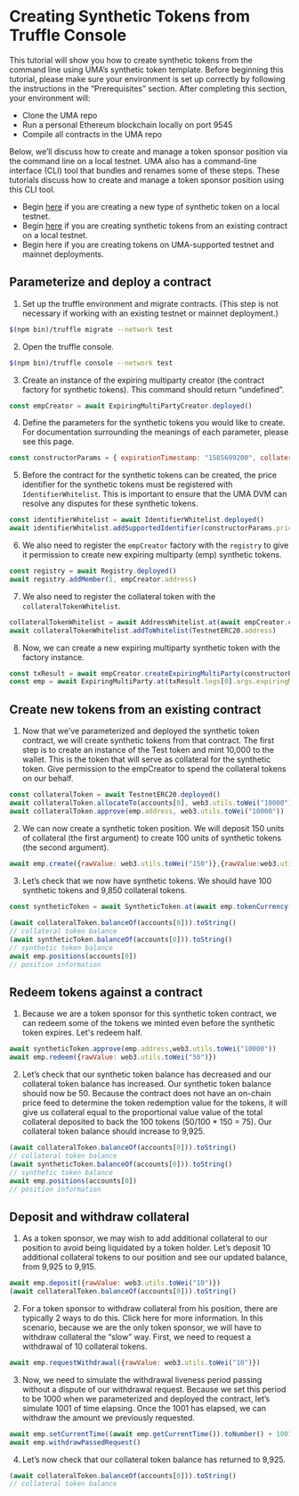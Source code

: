 # Creating Synthetic Tokens from Truffle Console

This tutorial will show you how to create synthetic tokens from the command line using UMA’s synthetic token template. Before beginning this tutorial, please make sure your environment is set up correctly by following the instructions in the “Prerequisites” section. After completing this section, your environment will: 
* Clone the UMA repo
* Run a personal Ethereum blockchain locally on port 9545
* Compile all contracts in the UMA repo

Below, we’ll discuss how to create and manage a token sponsor position via the command line on a local testnet. UMA also has a command-line interface (CLI) tool that bundles and renames some of these steps. These tutorials discuss how to create and manage a token sponsor position using this CLI tool. <!-- (links to separate page) -->

* Begin [here](#parameterize-and-deploy-a-contract) if you are creating a new type of synthetic token on a local testnet.
* Begin [here](#create-new-tokens-from-an-existing-contract) if you are creating synthetic tokens from an existing contract on a local testnet.
* Begin here if you are creating tokens on UMA-supported testnet and mainnet deployments. <!-- (links to separate page) -->
 
## Parameterize and deploy a contract
 
1. Set up the truffle environment and migrate contracts. (This step is not necessary if working with an existing testnet or mainnet deployment.)
```bash
$(npm bin)/truffle migrate --network test
```
 
2. Open the truffle console.
```bash
$(npm bin)/truffle console --network test
```
 
3. Create an instance of the expiring multiparty creator (the contract factory for synthetic tokens). This command should return “undefined”. 
```js
const empCreator = await ExpiringMultiPartyCreator.deployed()
```
 
4. Define the parameters for the synthetic tokens you would like to create. For documentation surrounding the meanings of each parameter, please see this page. 
```js
const constructorParams = { expirationTimestamp: "1585699200", collateralAddress: TestnetERC20.address, priceFeedIdentifier: web3.utils.utf8ToHex("UMATEST"), syntheticName: "Test UMA Token", syntheticSymbol: "UMATEST", collateralRequirement: { rawValue: web3.utils.toWei("1.5") }, disputeBondPct: { rawValue: web3.utils.toWei("0.1") }, sponsorDisputeRewardPct: { rawValue: web3.utils.toWei("0.1") }, disputerDisputeRewardPct: { rawValue: web3.utils.toWei("0.1") } }
```
 
5. Before the contract for the synthetic tokens can be created, the price identifier for the synthetic tokens must be registered with `IdentifierWhitelist`. This is important to ensure that the UMA DVM can resolve any disputes for these synthetic tokens. 
```js
const identifierWhitelist = await IdentifierWhitelist.deployed()
await identifierWhitelist.addSupportedIdentifier(constructorParams.priceFeedIdentifier)
```
 
6. We also need to register the `empCreator` factory with the `registry` to give it permission to create new expiring multiparty (emp) synthetic tokens.
```js
const registry = await Registry.deployed()
await registry.addMember(1, empCreator.address)
```
 
7. We also need to register the collateral token with the `collateralTokenWhitelist`. 
```js
collateralTokenWhitelist = await AddressWhitelist.at(await empCreator.collateralTokenWhitelist())
await collateralTokenWhitelist.addToWhitelist(TestnetERC20.address)
```

8. Now, we can create a new expiring multiparty synthetic token with the factory instance.
```js
const txResult = await empCreator.createExpiringMultiParty(constructorParams)
const emp = await ExpiringMultiParty.at(txResult.logs[0].args.expiringMultiPartyAddress)
```
 
## Create new tokens from an existing contract
 
1. Now that we’ve parameterized and deployed the synthetic token contract, we will create synthetic tokens from that contract. The first step is to create an instance of the Test token and mint 10,000 to the wallet. This is the token that will serve as collateral for the synthetic token. Give permission to the empCreator to spend the collateral tokens on our behalf. 
```js
const collateralToken = await TestnetERC20.deployed()
await collateralToken.allocateTo(accounts[0], web3.utils.toWei("10000"))
await collateralToken.approve(emp.address, web3.utils.toWei("10000"))
```
 
2. We can now create a synthetic token position. We will deposit 150 units of collateral (the first argument) to create 100 units of synthetic tokens (the second argument).
 
```js
await emp.create({rawValue: web3.utils.toWei("150")},{rawValue:web3.utils.toWei("100")})
```
 
3. Let’s check that we now have synthetic tokens. We should have 100 synthetic tokens and 9,850 collateral tokens. 
 
```js
const syntheticToken = await SyntheticToken.at(await emp.tokenCurrency())
 
(await collateralToken.balanceOf(accounts[0])).toString()
// collateral token balance
(await syntheticToken.balanceOf(accounts[0])).toString()
// synthetic token balance
await emp.positions(accounts[0])
// position information
```
 
## Redeem tokens against a contract
 
1. Because we are a token sponsor for this synthetic token contract, we can redeem some of the tokens we minted even before the synthetic token expires. Let's redeem half.
```js
await syntheticToken.approve(emp.address,web3.utils.toWei("10000"))
await emp.redeem({rawValue: web3.utils.toWei("50")})
```
 
2. Let’s check that our synthetic token balance has decreased and our collateral token balance has increased. Our synthetic token balance should now be 50. Because the contract does not have an on-chain price feed to determine the token redemption value for the tokens, it will give us collateral equal to the proportional value value of the total collateral deposited to back the 100 tokens (50/100 * 150 = 75). Our collateral token balance should increase to 9,925. 
```js
(await collateralToken.balanceOf(accounts[0])).toString()
// collateral token balance
(await syntheticToken.balanceOf(accounts[0])).toString()
// synthetic token balance
await emp.positions(accounts[0])
// position information
```
 
## Deposit and withdraw collateral
 
1. As a token sponsor, we may wish to add additional collateral to our position to avoid being liquidated by a token holder. Let’s deposit 10 additional collateral tokens to our position and see our updated balance, from 9,925 to 9,915. 
```js
await emp.deposit({rawValue: web3.utils.toWei("10")})
(await collateralToken.balanceOf(accounts[0])).toString()
```
 
2. For a token sponsor to withdraw collateral from his position, there are typically 2 ways to do this. Click here for more information. In this scenario, because we are the only token sponsor, we will have to withdraw collateral the “slow” way. First, we need to request a withdrawal of 10 collateral tokens.
```js
await emp.requestWithdrawal({rawValue: web3.utils.toWei("10")})
```
 
3. Now, we need to simulate the withdrawal liveness period passing without a dispute of our withdrawal request. Because we set this period to be 1000 when we parameterized and deployed the contract, let’s simulate 1001 of time elapsing. Once the 1001 has elapsed, we can withdraw the amount we previously requested. 
```js
await emp.setCurrentTime((await emp.getCurrentTime()).toNumber() + 1001)
await emp.withdrawPassedRequest()
```
 
4. Let’s now check that our collateral token balance has returned to 9,925. 
```js
(await collateralToken.balanceOf(accounts[0])).toString()
// collateral token balance
```
<!-- 
--END OF TUTORIAL--
 
Notes: We might prefer to show people how to settle a contract after expiration using a CLI tool so they can change between token sponsor, token holder, and DVM voter personas more easily. 
 
# settle past expiration???
This might be a good tutorial to write with the CLI as someone can flip between the token holder, token sponsor, and voter personas throughout the tutorial.
 
steps:
 
1. advance timestamp
2. emp.expire
3. DVM vote on price
4. advance time again
5. emp.settleExpired
6. check balance

-->
